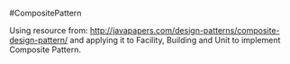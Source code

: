 #CompositePattern


Using resource from:  http://javapapers.com/design-patterns/composite-design-pattern/ and applying it to Facility, Building and Unit to implement Composite Pattern.
